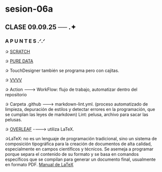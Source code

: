 # sesion-06a
## CLASE 09.09.25 ── .✦
### A P U N T E S .ᐟ.ᐟ

✰ [SCRATCH](https://scratch.mit.edu/)

✰ [PURE DATA](https://puredata.info/)

✰ TouchDesigner también se programa pero con cajitas.

✰ [VVVV](https://vvvv.org/)

✰ Action ---> WorkFlow: flujo de trabajo, automatizar dentro del repositorio 

✰ Carpeta .github ---> markdown-lint.yml. (proceso automatizado de limpieza, depuración de estilos y detectar errores en la programación, que se cumplan las leyes de markdown)
Lint: pelusa, archivo para sacar las pelusas.

✰ [OVERLEAF](https://es.overleaf.com/) ----> utiliza LaTeX.

✰LaTeX: no es un lenguaje de programación tradicional, sino un sistema de composición tipográfica para la creación de documentos de alta calidad, especialmente en campos científicos y técnicos. Se asemeja a programar porque separa el contenido de su formato y se basa en comandos específicos que se compilan para generar un documento final, usualmente en formato PDF. [Manual de LaTeX](https://aprendeconalf.es/latex-manual/introduccion.html)
